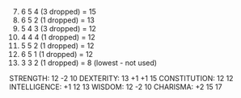 7. 6 5 4 (3 dropped) = 15
2. 6 5 2 (1 dropped) = 13
1. 5 4 3 (3 dropped) = 12
3. 4 4 4 (1 dropped) = 12
4. 5 5 2 (1 dropped) = 12
5. 6 5 1 (1 dropped) = 12
6. 3 3 2 (1 dropped) = 8	(lowest - not used)

STRENGTH:		12 -2		10
DEXTERITY:		13 +1 +1	15
CONSTITUTION:		12 		12	
INTELLIGENCE:	+1	12		13
WISDOM:		 	12 -2		10
CHARISMA:	+2	15		17
